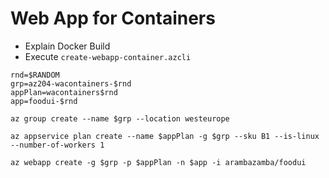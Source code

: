 # Web App for Containers

- Explain Docker Build
- Execute `create-webapp-container.azcli`

```
rnd=$RANDOM
grp=az204-wacontainers-$rnd
appPlan=wacontainers$rnd
app=foodui-$rnd

az group create --name $grp --location westeurope

az appservice plan create --name $appPlan -g $grp --sku B1 --is-linux --number-of-workers 1

az webapp create -g $grp -p $appPlan -n $app -i arambazamba/foodui
```
